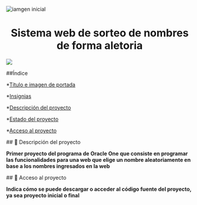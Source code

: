 
![iamgen inicial](https://github.com/user-attachments/assets/ad84721e-e668-4ebd-b49d-5280cea5bbed)
<h1 align="center"> <h1 align="center"> Sistema web de sorteo de nombres de forma aletoria </h1></h1>

  <p align="left">
   <img src="https://img.shields.io/badge/Released_date:-Feb_2025-blue">
   </p>

##Índice

*[Título e imagen de portada](#Título-e-imagen-de-portada)

*[Insignias](#insignias)

*[Descripción del proyecto](#descripción-del-proyecto)

*[Estado del proyecto](#Estado-del-proyecto)

*[Acceso al proyecto](#acceso-proyecto)


\## 📁 Descripción del proyecto

**Primer proyecto del programa de Oracle One que consiste en programar las funcionalidades para una web que elige un nombre aleatoriamente en base a los nombres ingresados en la web**

\## 📁 Acceso al proyecto

**Indica cómo se puede descargar o acceder al código fuente del proyecto, ya sea proyecto inicial o final**
